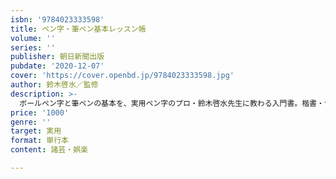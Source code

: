 ```yaml
---
isbn: '9784023333598'
title: ペン字・筆ペン基本レッスン帳
volume: ''
series: ''
publisher: 朝日新聞出版
pubdate: '2020-12-07'
cover: 'https://cover.openbd.jp/9784023333598.jpg'
author: 鈴木啓水／監修
description: >-
  ボールペン字と筆ペンの基本を、実用ペン字のプロ・鈴木啓水先生に教わる入門書。楷書・つづけ字を丁寧にきれいに書くコツから、手紙・年賀状・のし袋・俳句などの書き方の実例まで豊富に紹介。書き込み式の別冊ドリル付き。美文字のあるくらし①自分を好きになる／②マナーだって、自身がもてる！／③好きな言葉に囲まれて／④素敵な大人になれる魔法CHAPTER1憧れの美文字が書けるようになる！美文字は一生ものの教養／人はどんな字を美しと思うのか／美文字に見せるテクニック／「楷書」と「つづけ字」／縦書きと横書き、それぞれのコツ／筆記用具の選び方／正しい姿勢とペンのもち方／美文字習得への５つのステップ／苦手な子をきれいに書くワザCHAPTER2　基本編美文字の基本を覚えようペン字の基本練習／筆ペンの基本練習かな外形の形の特徴を覚える／大きさの違いを理解する／払うところをしっかり払う／右回りの曲線をきれいに書く／左回りの曲線をきれいに書く／ひらがな一覧＜楷書＞漢字横画は等間隔に書く／「口」は下をすぼめる／横画は一本だけ長く書く／縦画は垂直に書く／左払いと縦画の起筆は打ち込むカナとめ・はね・払いを正確に書く／カタカナ一覧＜楷書＞筆ペン筆ペンで数字を書く＜つづけ字＞かな線を連続させる／一画省略する／楷書と形を変える／終筆を払う／つづけ字のルールを覚える／ひらがな＜つづけ字＞一覧＜つづけ字＞漢字次の画へはね出す／角は丸く書く／右払いはとめる／二画をつづけて書く／点を省略する／行書独特の形を覚える／漢字かな交じりに挑戦＜つづけ字＞筆ペン筆ペンで漢数字の行書を書く／筆ペンでよく書く語句を学ぶCHAPTER3　実践編美文字で綴るくらしメモを書く／カードを書く／ハガキを書く／手紙を書く／送り状を書く／招待状への返信／芳名帳を書く／のし袋を書く／俳句を書く
price: '1000'
genre: ''
target: 実用
format: 単行本
content: 諸芸・娯楽

---
```

